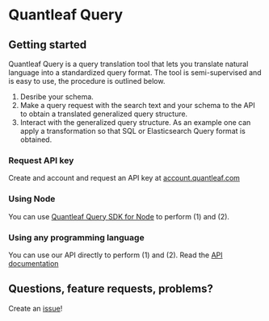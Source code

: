 # Quantleaf Query
## Getting started
Quantleaf Query is a query translation tool that lets you translate natural language into a standardized query format. The tool is semi-supervised and is easy to use, the procedure is outlined below. 

1. Desribe your schema.
2. Make a query request with the search text and your schema to the API to obtain a translated generalized query structure. 
3. Interact with the generalized query structure. As an example one can apply a transformation so that SQL or Elasticsearch Query format is obtained. 

### Request API key
Create and account and request an API key at [account.quantleaf.com](https://account.quantleaf.com)

### Using Node
You can use [Quantleaf Query SDK for Node](https://github.com/quantleaf/query-sdk-node) to perform (1) and (2).

### Using any programming language
You can use our API directly to perform (1) and (2). 
Read the [API documentation](API.md)

## Questions, feature requests, problems? 
Create an [issue](https://github.com/quantleaf/query/issues)!
